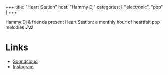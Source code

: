 +++
title: "Heart Station"
host: "Hammy Dj"
categories: [
    "electronic",
    "pop"
]
+++

Hammy Dj & friends present Heart Station: a monthly hour of heartfelt pop melodies ♪♫

# Links

- [Soundcloud](https://soundcloud.com/cutesthammy)
- [Instagram](https://www.instagram.com/cutesthammy/)
